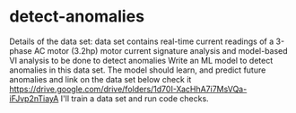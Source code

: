 # detect-anomalies
Details of the data set: data set contains real-time current readings of a 3-phase AC motor (3.2hp) motor current signature analysis and model-based VI analysis to be done to detect anomalies Write an ML model to detect anomalies in this data set.
The model should learn, and predict future anomalies and link on the data set below check it https://drive.google.com/drive/folders/1d70I-XacHhA7i7MsVQa-iFJvp2nTiayA 
I'll train a data set and run code checks. 
